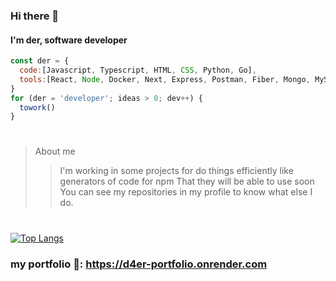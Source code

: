 ### Hi there 👋

#### I'm der, software developer

```js
const der = {
  code:[Javascript, Typescript, HTML, CSS, Python, Go],
  tools:[React, Node, Docker, Next, Express, Postman, Fiber, Mongo, MySql]
}
for (der = 'developer'; ideas > 0; dev++) {
  towork()
}
```
#
>About me
>> I'm working in some projects for do things efficiently like generators of code for npm 
>> That they will be able to use soon
>> You can see my repositories in my profile to know what else I do.
#
[![Top Langs](https://github-readme-stats.vercel.app/api/top-langs/?username=der56)](https://github.com/anuraghazra/github-readme-stats)

### my portfolio 🙌: https://d4er-portfolio.onrender.com

